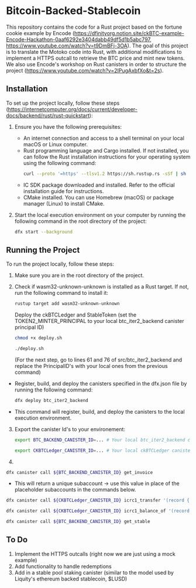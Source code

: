 # Bitcoin-Backed-Stablecoin

This repository contains the code for a Rust project based on the fortune cookie example by Encode (https://dfinityorg.notion.site/ckBTC-example-Encode-Hackathon-0aaf6292e3404dabb49df5d1b5abc797, https://www.youtube.com/watch?v=t9DmBFj-3OA). The goal of this project is to translate the Motoko code into Rust, with additional modifications to implement a HTTPS outcall to retrieve the BTC price and mint new tokens. We also use Encode's workshop on Rust canisters in order to structure the
project (https://www.youtube.com/watch?v=2IPugAxbfXo&t=2s).

## Installation

To set up the project locally, follow these steps (https://internetcomputer.org/docs/current/developer-docs/backend/rust/rust-quickstart):

1. Ensure you have the following prerequisites:
   - An internet connection and access to a shell terminal on your local macOS or Linux computer.
   - Rust programming language and Cargo installed. If not installed, you can follow the Rust installation instructions for your operating system using the following command:
     ```bash
     curl --proto '=https' --tlsv1.2 https://sh.rustup.rs -sSf | sh
     ```
   - IC SDK package downloaded and installed. Refer to the official installation guide for instructions.
   - CMake installed. You can use Homebrew (macOS) or package manager (Linux) to install CMake.

2. Start the local execution environment on your computer by running the following command in the root directory of the project:
   ```bash
   dfx start --background
   ```

## Running the Project

To run the project locally, follow these steps:

1. Make sure you are in the root directory of the project.

2. Check if wasm32-unknown-unknown is installed as a Rust target. If not, run the following command to install it:
    ```bash
    rustup target add wasm32-unknown-unknown
    ```
    Deploy the ckBTCLedger and StableToken (set the TOKEN2_MINTER_PRINCIPAL to your local btc_iter2_backend canister principal ID)
    ```bash
    chmod +x deploy.sh
    ```
    ```bash
    ./deploy.sh 
    ```
    (For the next step, go to lines 61 and 76 of src/btc_iter2_backend and replace the PrincipalID's with your local ones from the previous command)
  - Register, build, and deploy the canisters specified in the dfx.json file by running the following command:  
    ```bash
    dfx deploy btc_iter2_backend
    ```
  - This command will register, build, and deploy the canisters to the local execution environment.

3. Export the canister Id's to your environement:

    ```bash
    export BTC_BACKEND_CANISTER_ID=... # Your local btc_iter2_backend canister
    ```
    ```bash
    export CKBTCLedger_CANISTER_ID=... # Your local ckBTCLedger canister
    ```


4. 
  ```bash
  dfx canister call ${BTC_BACKEND_CANISTER_ID} get_invoice
  ```
  - This will return a unique subaccount -> use this value in place of the placeholder subaccounts in the commands below.

  ```bash
  dfx canister call ${CKBTCLedger_CANISTER_ID} icrc1_transfer '(record { from_subaccount = null; to = record { owner = principal "'${BTC_BACKEND_CANISTER_ID}'"; subaccount = opt blob "\c5\801\84\e1\8b\d9k\e7~\03\ff\94\c7\a2\d9\ea\f3\12n\15\b6Pp\a6\12t\13\02\00\00\00"; }; amount = 110 : nat; })'
  ```
  ```bash
  dfx canister call ${CKBTCLedger_CANISTER_ID} icrc1_balance_of '(record { owner = principal "'${BTC_BACKEND_CANISTER_ID}'"; subaccount = opt blob "\c5\801\84\e1\8b\d9k\e7~\03\ff\94\c7\a2\d9\ea\f3\12n\15\b6Pp\a6\12t\13\02\00\00\00" })'
  ```
  ```bash
  dfx canister call ${BTC_BACKEND_CANISTER_ID} get_stable
  ```

## To Do

1. Implement the HTTPS outcalls (right now we are just using a mock example)
2. Add functionality to handle redemptions
3. Add in a stable pool staking canister (similar to the model used by Liquity's ethereum backed stablecoin, $LUSD)
